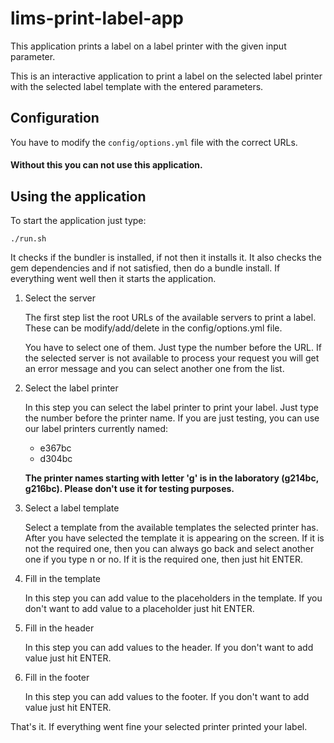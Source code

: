lims-print-label-app
====================

This application prints a label on a label printer with the given input parameter.

This is an interactive application to print a label on the selected label printer
with the selected label template with the entered parameters.


Configuration
-------------

You have to modify the `config/options.yml` file with the correct URLs.

#### Without this you can not use this application.


Using the application
---------------------

To start the application just type:

`./run.sh`

It checks if the bundler is installed, if not then it installs it.
It also checks the gem dependencies and if not satisfied, then do a bundle install.
If everything went well then it starts the application.

1. Select the server
    
    The first step list the root URLs of the available servers to print a label.
These can be modify/add/delete in the config/options.yml file.
    
    You have to select one of them. Just type the number before the URL.
If the selected server is not available to process your request you will get
an error message and you can select another one from the list.

2. Select the label printer

    In this step you can select the label printer to print your label.
Just type the number before the printer name.
    If you are just testing, you can use our label printers currently named:
    * e367bc
    * d304bc

    **The printer names starting with letter 'g' is in the laboratory (g214bc, g216bc). Please don't use it for testing purposes.**

3. Select a label template

    Select a template from the available templates the selected printer has.
After you have selected the template it is appearing on the screen.
If it is not the required one, then you can always go back and select another
one if you type n or no. If it is the required one, then just hit ENTER.

4. Fill in the template

    In this step you can add value to the placeholders in the template.
If you don't want to add value to a placeholder just hit ENTER.

5. Fill in the header

    In this step you can add values to the header.
If you don't want to add value just hit ENTER.

6. Fill in the footer

    In this step you can add values to the footer.
If you don't want to add value just hit ENTER.

That's it.
If everything went fine your selected printer printed your label.
